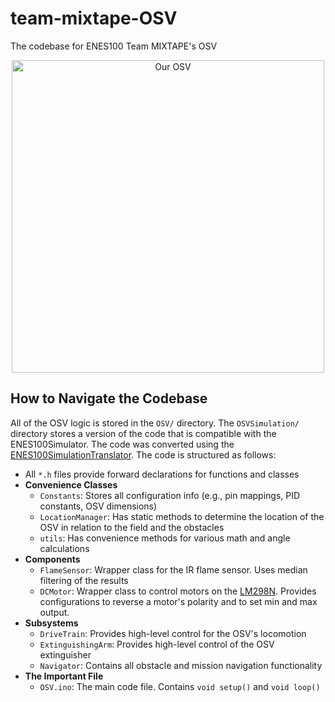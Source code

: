 # team-mixtape-OSV
The codebase for ENES100 Team MIXTAPE's OSV

<p align="center"><img src="https://lh3.googleusercontent.com/Zvy0KismkjdYq5NxZCebk695uwi78ch-qY_RL0E0SpeDktxlkBek-DUeJtqyKnHdDh7ceB8FKBmc8U9Hhxd4u09B8hF0LD1lyOmtKrKgDWdTPyaFmEJxyf86THO6bB6HZrZhD7gkCW1uFrYM7X7eB6_69hrorsaerkcFYq8qfEkpYX_aKk4dNZn-vnGLuXu3hYpJ19MTwUoTE2rfZEl6g4Ny2G-Myd66JbxOt8gaumLgLUAMHp6e2Q5iLk-PZliGnNk1_gmyU8Js_f1fHRYUI9WtwJnfw5iE9v7En2R9Qph9cJEUOIF14qpgcj4PQhpqZoF515ep5Q5ZzjYXBZwVNxV2cWE8RLA5qFZ2t1ifBc9ULnFzDG0uV-n7uPFvLOdqT1DyOW6I_ZV-6iqYSUfdfPBJHX3PoCR84t4xBTXPhy4Y-Qee2urgLAmWPBFzmUT0o6TuFFqFSScZBt84n8o3QTlwVuk-8AKzuBpBHE9ZaSfH96aMG07_90iUqloDgbI6CczEbYrbmvy3omG804HBE_RaYaEko4bxwTnlCsoLBcKFbLZEgIRV1f4qco_F1Kv5d6cmiNLuaWk2kZUPNzg_Q5BVZUtCCiT0tZppu4M=w1920-h910" alt="Our OSV" height="500"/></p>

## How to Navigate the Codebase
All of the OSV logic is stored in the `OSV/` directory. The `OSVSimulation/` directory stores a version of the code that is compatible with the ENES100Simulator. The code was converted using the [ENES100SimulationTranslator](https://github.com/zbreit/ENES100SimulationTranslator). The code is structured as follows:
 - All `*.h` files provide forward declarations for functions and classes
 - **Convenience Classes**
   - `Constants`: Stores all configuration info (e.g., pin mappings, PID constants, OSV dimensions)
   - `LocationManager`: Has static methods to determine the location of the OSV in relation to the field and the obstacles
   - `utils`: Has convenience methods for various math and angle calculations
 - **Components**
   - `FlameSensor`: Wrapper class for the IR flame sensor. Uses median filtering of the results
   - `DCMotor`: Wrapper class to control motors on the [LM298N](https://diygeeks.org/shop/breakout-modules/lm298-motor-driver-breakout/). Provides configurations to reverse a motor's polarity and to set min and max output. 
 - **Subsystems** 
   - `DriveTrain`: Provides high-level control for the OSV's locomotion
   - `ExtinguishingArm`: Provides high-level control of the OSV extinguisher
   - `Navigator`: Contains all obstacle and mission navigation functionality
 - **The Important File**
   - `OSV.ino`: The main code file. Contains `void setup()` and `void loop()`
